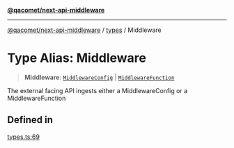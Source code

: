 [**@qacomet/next-api-middleware**](../../README.md)

***

[@qacomet/next-api-middleware](../../modules.md) / [types](../README.md) / Middleware

# Type Alias: Middleware

> **Middleware**: [`MiddlewareConfig`](../interfaces/MiddlewareConfig.md) \| [`MiddlewareFunction`](MiddlewareFunction.md)

The external facing API ingests either a MiddlewareConfig or a MiddlewareFunction

## Defined in

[types.ts:69](https://github.com/QAComet/next-api-middleware/blob/3366b8d2adaafc4e5dd18b77dbaa4989c3681903/src/types.ts#L69)
